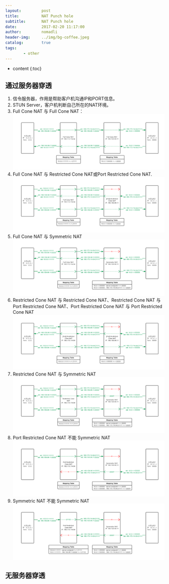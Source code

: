 ```yaml
---
layout:         post
title:          NAT Punch hole
subtitle:       NAT Punch hole
date:           2017-02-20 11:17:00
author:         nomadli
header-img:     ../img/bg-coffee.jpeg
catalog:        true
tags:
        - other
---
```


* content
{:toc}

## 通过服务器穿透
1.  信令服务器，作用是帮助客户机沟通IP和PORT信息。
2.  STUN Server，客户机判断自己所在的NAT环境。
3.  Full Cone NAT 与 Full Cone NAT：![1]
4.  Full Cone NAT 与 Restricted Cone NAT或Port Restricted Cone NAT. ![2]
5.  Full Cone NAT 与 Symmetric NAT ![3]
6.  Restricted Cone NAT 与 Restricted Cone NAT、Restricted Cone NAT 与 Port Restricted Cone NAT、Port Restricted Cone NAT 与 Port Restricted Cone NAT ![4]
7.  Restricted Cone NAT 与 Symmetric NAT ![5]
8.  Port Restricted Cone NAT 不能 Symmetric NAT ![6]
9.  Symmetric NAT 不能 Symmetric NAT ![7]

## 无服务器穿透





[1]: /img/nat_punch_hole/Full_Cone-Full_Cone.png
[2]: /img/nat_punch_hole/Full_Cone-Port_Restricted_Cone.png
[3]: /img/nat_punch_hole/Full_Cone-Symmetric_NAT.png
[4]: /img/nat_punch_hole/Port_Restricted_Cone-Port_Restricted_Cone.png
[5]: /img/nat_punch_hole/Restricted_Cone-Symmetric_NAT.png
[6]: /img/nat_punch_hole/Port_Restricted_Cone-Symmetric_NAT.png
[7]: /img/nat_punch_hole/Symmetric_NAT-Symmetric_NAT.png
